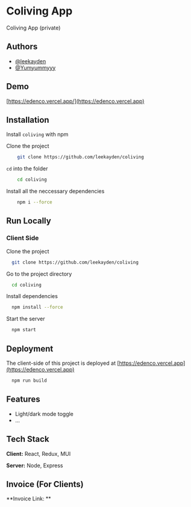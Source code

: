 # Coliving App

Coliving App (private)


## Authors

- [@leekayden](https://www.github.com/leekayden)
- [@Yumyummyyy](https://github.com/Yumyummyyy)

## Demo

[https://edenco.vercel.app/](https://edenco.vercel.app)


## Installation

Install `coliving` with npm

Clone the project
```bash
    git clone https://github.com/leekayden/coliving
```

`cd` into the folder
```bash
    cd coliving
```

Install all the neccessary dependencies

```bash
    npm i --force
```
## Run Locally

### Client Side

Clone the project

```bash
  git clone https://github.com/leekayden/coliving
```

Go to the project directory

```bash
  cd coliving
```

Install dependencies

```bash
  npm install --force
```

Start the server

```bash
  npm start
```


## Deployment

The client-side of this project is deployed at [https://edenco.vercel.app](https://edenco.vercel.app)

```bash
  npm run build
```


## Features

- Light/dark mode toggle
- ...
## Tech Stack

**Client:** React, Redux, MUI

**Server:** Node, Express


## Invoice (For Clients)

**Invoice Link: ** []()